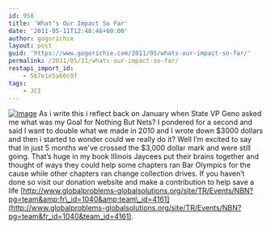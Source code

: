 ```yaml
---
id: 958
title: 'What’s Our Impact So Far'
date: '2011-05-11T12:48:46+00:00'
author: gogorichie
layout: post
guid: 'https://www.gogorichie.com/2011/05/whats-our-impact-so-far/'
permalink: /2011/05/11/whats-our-impact-so-far/
restapi_import_id:
    - 5b7e1e5a66c0f
tags:
    - JCI
---
```


[![image](https://www.gogorichie.com/wp-content/uploads/2011/05/image.png "image")](http://www.globalproblems-globalsolutions.org/site/TR/Events/NBN?pg=team&fr_id=1040&team_id=4161) As i write this i reflect back on January when State VP Geno asked me what was my Goal for Nothing But Nets? I pondered for a second and said I want to double what we made in 2010 and I wrote down $3000 dollars and then i started to wonder could we really do it? Well I’m excited to say that in just 5 months we’ve crossed the $3,000 dollar mark and were still going. That’s huge in my book Illinois Jaycees put their brains together and thought of ways they could help some chapters ran Bar Olympics for the cause while other chapters ran change collection drives. If you haven’t done so visit our donation website and make a contribution to help save a life [http://www.globalproblems-globalsolutions.org/site/TR/Events/NBN?pg=team&amp;fr\_id=1040&amp;team\_id=4161](http://www.globalproblems-globalsolutions.org/site/TR/Events/NBN?pg=team&fr_id=1040&team_id=4161).